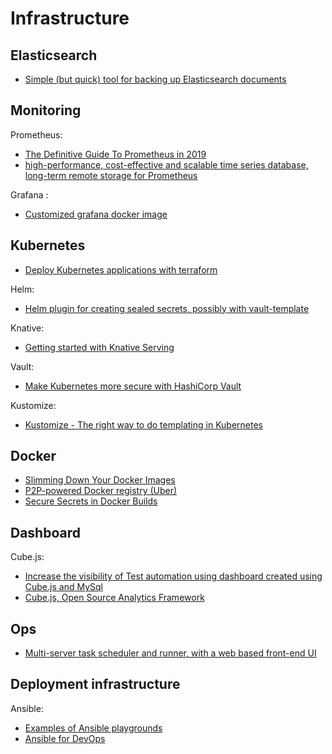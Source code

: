 # Infrastructure

## Elasticsearch
- [Simple (but quick) tool for backing up Elasticsearch documents](https://github.com/whitfin/limber)

## Monitoring

Prometheus:
- [The Definitive Guide To Prometheus in 2019](http://devconnected.com/the-definitive-guide-to-prometheus-in-2019/)
- [high-performance, cost-effective and scalable time series database, long-term remote storage for Prometheus](https://github.com/VictoriaMetrics/VictoriaMetrics)

Grafana :
- [Customized grafana docker image](https://github.com/actano/grafana)

## Kubernetes
- [Deploy Kubernetes applications with terraform](https://koudingspawn.de/kubernetes-terraform-provisioning/)

Helm:
- [Helm plugin for creating sealed secrets, possibly with vault-template](https://github.com/actano/helm-sealed-secrets)

Knative:
- [Getting started with Knative Serving](https://koudingspawn.de/knative-serving/)

Vault:
- [Make Kubernetes more secure with HashiCorp Vault](https://koudingspawn.de/secure-kubernetes-with-vault/)

Kustomize:
- [Kustomize - The right way to do templating in Kubernetes](https://blog.stack-labs.com/code/kustomize-101/)

## Docker
- [Slimming Down Your Docker Images](https://towardsdatascience.com/slimming-down-your-docker-images-275f0ca9337e)
- [P2P-powered Docker registry (Uber)](https://github.com/uber/kraken)
- [Secure Secrets in Docker Builds](https://ponderosa.io/blog/docker/2019/04/13/secrets-in-docker-builds/)

## Dashboard
Cube.js:
- [Increase the visibility of Test automation using dashboard created using Cube.js and MySql](https://medium.com/quick-code/test-automation-analytics-using-cube-js-e3ee0fa84981)
- [Cube.js, Open Source Analytics Framework](https://github.com/statsbotco/cube.js)

## Ops
- [Multi-server task scheduler and runner, with a web based front-end UI](http://cronicle.net/)

## Deployment infrastructure
Ansible:
- [Examples of Ansible playgrounds](https://github.com/ansible/ansible-examples)
- [Ansible for DevOps](https://github.com/geerlingguy/ansible-for-devops)
